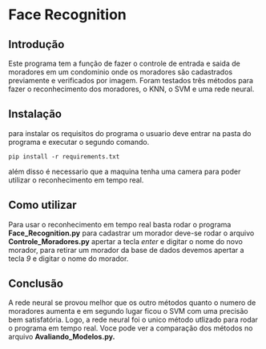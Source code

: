 # Face Recognition

## Introdução

Este programa tem a função de fazer o controle de entrada e saida de moradores em um condominio onde os moradores são cadastrados previamente e verificados por imagem. Foram testados três métodos para fazer o reconhecimento dos moradores, o KNN, o SVM e uma rede neural. 

## Instalação

para instalar os requisitos do programa o usuario deve entrar na pasta do programa e executar o segundo comando.

`pip install -r requirements.txt`

além disso é necessario que a maquina tenha uma camera para poder utilizar o reconhecimento em tempo real.

## Como utilizar

Para usar o reconhecimento em tempo real basta rodar o programa **Face_Recognition.py** para cadastrar um morador deve-se rodar o arquivo **Controle_Moradores.py** apertar a tecla *enter* e digitar o nome do novo morador, para retirar um morador da base de dados devemos apertar a tecla *9* e digitar o nome do morador.

## Conclusão

A rede neural se provou melhor que os outro métodos quanto o numero de moradores aumenta e em segundo lugar ficou o SVM com uma precisão bem satisfatória. Logo, a rede neural foi o unico método utlizado para rodar o programa em tempo real. Voce pode ver a comparação dos métodos no arquivo **Avaliando_Modelos.py.**






